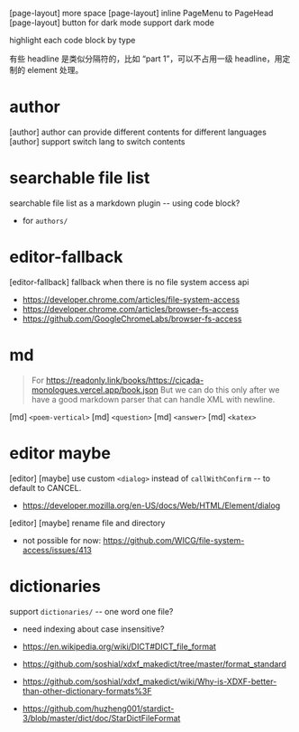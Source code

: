 [page-layout] more space
[page-layout] inline PageMenu to PageHead
[page-layout] button for dark mode
support dark mode

highlight each code block by type

有些 headline 是类似分隔符的，比如 “part 1”，可以不占用一级 headline，用定制的 element 处理。

# author

[author] author can provide different contents for different languages
[author] support switch lang to switch contents

# searchable file list

searchable file list as a markdown plugin -- using code block?

- for `authors/`

# editor-fallback

[editor-fallback] fallback when there is no file system access api

- https://developer.chrome.com/articles/file-system-access
- https://developer.chrome.com/articles/browser-fs-access
- https://github.com/GoogleChromeLabs/browser-fs-access

# md

> For https://readonly.link/books/https://cicada-monologues.vercel.app/book.json
> But we can do this only after we have a good markdown parser
> that can handle XML with newline.

[md] `<poem-vertical>`
[md] `<question>`
[md] `<answer>`
[md] `<katex>`

# editor maybe

[editor] [maybe] use custom `<dialog>` instead of `callWithConfirm` -- to default to CANCEL.

- https://developer.mozilla.org/en-US/docs/Web/HTML/Element/dialog

[editor] [maybe] rename file and directory

- not possible for now: https://github.com/WICG/file-system-access/issues/413

# dictionaries

support `dictionaries/` -- one word one file?

- need indexing about case insensitive?

- https://en.wikipedia.org/wiki/DICT#DICT_file_format
- https://github.com/soshial/xdxf_makedict/tree/master/format_standard
- https://github.com/soshial/xdxf_makedict/wiki/Why-is-XDXF-better-than-other-dictionary-formats%3F
- https://github.com/huzheng001/stardict-3/blob/master/dict/doc/StarDictFileFormat
